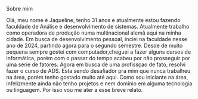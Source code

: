 
Sobre mim

Olá, meu nome é Jaqueline, tenho 31 anos e atualmente estou fazendo faculdade de Análise e desenvolvimento de sistemas. Atualmente trabalho como operadora de produção numa multinacional alemâ aqui na minha cidade. Em busca de desenvolvimento pessoal, inciei na faculdade nesse ano de 2024, partindo agora para o segundo semestre. Desde de muito pequena sempre gostei com computador,cheguei a fazer alguns cursos de informática, porém com o passar do tempo acabeu por não prosseguir por uma série de fatores. Agora em busca de uma profissçao de fato, resolvi fazer o curso de ADS. Esta sendo desafiador pra mim que nunca trabalheu na área, porém tenho gostado muito até aqui. Como sou iniciante na área, infelizmente ainda não tenho projetos e nem domínio em alguma tecnologia ou linguagem. Por isso vou me ater a esse breve relato.


